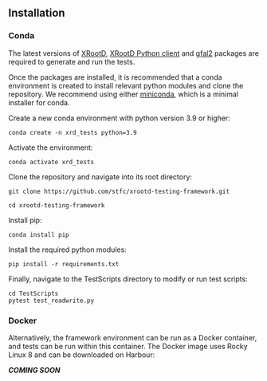 ## Installation
### Conda
The latest versions of [XRootD](https://github.com/xrootd/xrootd?tab=readme-ov-file), [XRootD Python client](https://pypi.org/project/xrootd/) and [gfal2](https://github.com/cern-fts/gfal2) packages are required to generate and run the tests.
  
Once the packages are installed, it is recommended that a conda environment is created to install relevant python modules and clone the repository. We recommend using either [miniconda](https://docs.anaconda.com/miniconda/miniconda-install/), which is a minimal installer for conda. 

Create a new conda environment with python version 3.9 or higher:
~~~ 
conda create -n xrd_tests python=3.9 
~~~

Activate the environment:
~~~ 
conda activate xrd_tests
~~~

Clone the repository and navigate into its root directory:
~~~	
git clone https://github.com/stfc/xrootd-testing-framework.git

cd xrootd-testing-framework
~~~

Install pip:
~~~
conda install pip
~~~
Install the required python modules:
~~~	
pip install -r requirements.txt
~~~
Finally, navigate to the TestScripts directory to modify or run test scripts:
~~~
cd TestScripts
pytest test_readwrite.py
~~~

### Docker
Alternatively, the framework environment can be run as a Docker container, and tests can be run within this container. The Docker image uses Rocky Linux 8 and can be downloaded on Harbour:

**_COMING SOON_**
